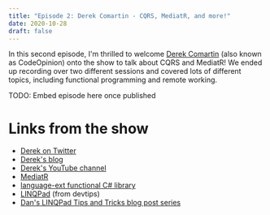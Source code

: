 ```yaml
---
title: "Episode 2: Derek Comartin - CQRS, MediatR, and more!"
date: 2020-10-28
draft: false
---
```


In this second episode, I'm thrilled to welcome [Derek Comartin](https://twitter.com/codeopinion) (also known as CodeOpinion) onto the show to talk about CQRS and MediatR! We ended up recording over two different sessions and covered lots of different topics, including functional programming and remote working.

TODO: Embed episode here once published

# Links from the show

* [Derek on Twitter](https://twitter.com/codeopinion)
* [Derek's blog](https://codeopinion.com/)
* [Derek's YouTube channel](https://www.youtube.com/channel/UC3RKA4vunFAfrfxiJhPEplw)
* [MediatR](https://github.com/jbogard/MediatR)
* [language-ext functional C# library](https://github.com/louthy/language-ext)
* [LINQPad](https://www.linqpad.net/) (from devtips)
* [Dan's LINQPad Tips and Tricks blog post series](https://www.danclarke.com/linqpad-tips-and-tricks)